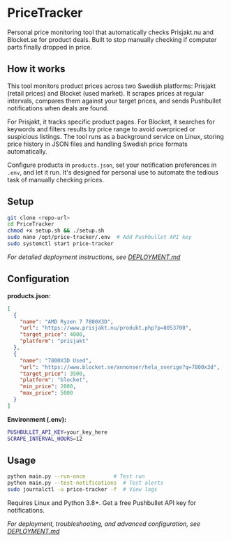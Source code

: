# PriceTracker

Personal price monitoring tool that automatically checks Prisjakt.nu and Blocket.se for product deals. Built to stop manually checking if computer parts finally dropped in price.

## How it works

This tool monitors product prices across two Swedish platforms: Prisjakt (retail prices) and Blocket (used market). It scrapes prices at regular intervals, compares them against your target prices, and sends Pushbullet notifications when deals are found.

For Prisjakt, it tracks specific product pages. For Blocket, it searches for keywords and filters results by price range to avoid overpriced or suspicious listings. The tool runs as a background service on Linux, storing price history in JSON files and handling Swedish price formats automatically.

Configure products in `products.json`, set your notification preferences in `.env`, and let it run. It's designed for personal use to automate the tedious task of manually checking prices.

## Setup

```bash
git clone <repo-url>
cd PriceTracker
chmod +x setup.sh && ./setup.sh
sudo nano /opt/price-tracker/.env  # Add Pushbullet API key
sudo systemctl start price-tracker
```

*For detailed deployment instructions, see [DEPLOYMENT.md](DEPLOYMENT.md)*

## Configuration

**products.json:**
```json
[
  {
    "name": "AMD Ryzen 7 7800X3D",
    "url": "https://www.prisjakt.nu/produkt.php?p=8053700",
    "target_price": 4000,
    "platform": "prisjakt"
  },
  {
    "name": "7800X3D Used",
    "url": "https://www.blocket.se/annonser/hela_sverige?q=7800x3d",
    "target_price": 3500,
    "platform": "blocket",
    "min_price": 2000,
    "max_price": 5000
  }
]
```

**Environment (.env):**
```bash
PUSHBULLET_API_KEY=your_key_here
SCRAPE_INTERVAL_HOURS=12
```

## Usage

```bash
python main.py --run-once         # Test run
python main.py --test-notifications  # Test alerts
sudo journalctl -u price-tracker -f  # View logs
```

Requires Linux and Python 3.8+. Get a free Pushbullet API key for notifications.

*For deployment, troubleshooting, and advanced configuration, see [DEPLOYMENT.md](DEPLOYMENT.md)*